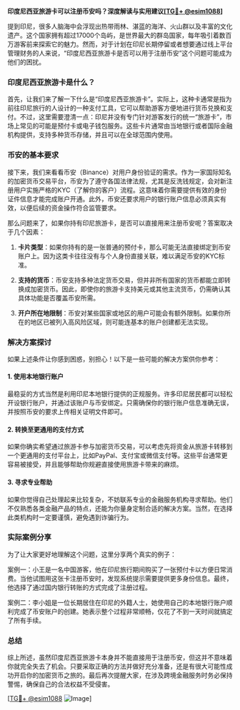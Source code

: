 **印度尼西亚旅游卡可以注册币安吗？深度解读与实用建议[[TG💪+ @esim1088](https://t.me/s/esim1088)]**

提到印尼，很多人脑海中会浮现出热带雨林、湛蓝的海洋、火山群以及丰富的文化遗产。这个国家拥有超过17000个岛屿，是世界最大的群岛国家，每年吸引着数百万游客前来探索它的魅力。然而，对于计划在印尼长期停留或者想要通过线上平台管理财务的人来说，“印度尼西亚旅游卡是否可以用于注册币安”这个问题可能成为他们的困扰。

### 印度尼西亚旅游卡是什么？

首先，让我们来了解一下什么是“印度尼西亚旅游卡”。实际上，这种卡通常是指为前往印尼旅行的人设计的一种支付工具，它可以帮助游客方便地进行货币兑换和支付。不过，这里需要澄清一点：印尼并没有专门针对游客发行的统一“旅游卡”，市场上常见的可能是预付卡或电子钱包服务。这些卡片通常由当地银行或者国际金融机构提供，支持多种货币存储，并且可以在全球范围内使用。

### 币安的基本要求

接下来，我们来看看币安（Binance）对用户身份验证的需求。作为一家国际知名的加密货币交易平台，币安为了遵守各国法律法规，尤其是反洗钱规定，会对新注册用户实施严格的KYC（了解你的客户）流程。这意味着你需要提供有效的身份证件信息才能完成账户开通。此外，币安还要求用户的银行账户信息必须真实有效，以便后续的资金操作符合监管要求。

那么问题来了，如果你持有印尼旅游卡，是否可以直接用来注册币安呢？答案取决于几个因素：

1. **卡片类型**：如果你持有的是一张普通的预付卡，那么可能无法直接绑定到币安账户上。因为这类卡往往没有与个人身份直接关联，难以满足币安的KYC标准。
   
2. **支持的货币**：币安支持多种法定货币交易，但并非所有国家的货币都能立即转换成加密货币。因此，即使你的旅游卡支持美元或其他主流货币，仍需确认其具体功能是否覆盖币安所需。

3. **开户所在地限制**：币安对某些国家或地区的用户可能会有额外限制。如果你所在的地区已被列入高风险区域，则可能连基本的账户创建都无法实现。

### 解决方案探讨

如果上述条件让你感到困惑，别担心！以下是一些可能的解决方案供你参考：

#### 1. 使用本地银行账户
最稳妥的方式当然是利用印尼本地银行提供的正规服务。许多印尼居民都可以轻松开设银行账户，并通过该账户与币安绑定。只需确保你的银行账户信息准确无误，并按照币安的要求上传相关证明文件即可。

#### 2. 转换至更通用的支付方式
如果你确实希望通过旅游卡参与加密货币交易，可以考虑先将资金从旅游卡转移到一个更通用的支付平台上，比如PayPal、支付宝或微信支付等。这些平台通常更容易被接受，并且能够帮助你规避直接使用旅游卡带来的麻烦。

#### 3. 寻求专业帮助
如果你觉得自己处理起来比较复杂，不妨联系专业的金融服务机构寻求帮助。他们不仅熟悉各类金融产品的特点，还能为你量身定制合适的解决方案。当然，在选择此类机构时一定要谨慎，避免遇到诈骗行为。

### 实际案例分享

为了让大家更好地理解这个问题，这里分享两个真实的例子：

案例一：小王是一名中国游客，他在印尼旅行期间购买了一张预付卡以方便日常消费。当他试图用这张卡注册币安时，发现系统提示需要提供更多身份信息。最终，他选择了通过国内银行转账的方式完成了注册过程。

案例二：李小姐是一位长期居住在印尼的外籍人士，她使用自己的本地银行账户顺利完成了币安账户的创建。她表示整个过程非常顺畅，仅花了不到一天时间就搞定了所有手续。

### 总结

综上所述，虽然印度尼西亚旅游卡本身并不能直接用于注册币安，但这并不意味着你就完全失去了机会。只要采取正确的方法并做好充分准备，还是有很大可能性成功开启你的加密货币之旅的。最后再次提醒大家，在涉及跨境金融服务时务必保持警惕，确保自己的合法权益不受侵害。

[[TG💪+ @esim1088](https://t.me/s/esim1088) ![Image](https://i.postimg.cc/4NQfJmqS/Snipaste-2025-05-13-00-14-12.png)]